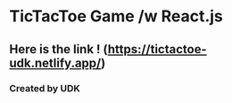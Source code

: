 # TicTacToe Game /w React.js

## Here is the link ! (https://tictactoe-udk.netlify.app/)

### Created by UDK